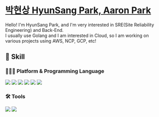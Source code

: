 # [박현상 HyunSang Park, Aaron Park](https://www.parkhyunsang.com/)
Hello! I'm HyunSang Park, and I'm very interested in SRE(Site Reliability Engineering) and Back-End.  
I usually use Golang and I am interested in Cloud, so I am working on various projects using AWS, NCP, GCP, etc!

## 🍳 Skill
### 🧑🏻‍💻 Platform & Programming Language
<a><img src="https://img.shields.io/badge/Go-4DD0E1?style=flat-square&logo=Go&logoColor=white"/></a>
<a><img src="https://img.shields.io/badge/MySQL-4479A1?style=flat-square&logo=MySQL&logoColor=white"/></a>
<a><img src="https://img.shields.io/badge/AWS-232F3E?style=flat-square&logo=AmazonAWS&logoColor=white"/></a>
<a><img src="https://img.shields.io/badge/Docker-2496ED?style=flat-square&logo=Docker&logoColor=white"/></a>
<a><img src="https://img.shields.io/badge/Kubernetes-326CE5?style=flat-square&logo=Kubernetes&logoColor=white"/></a>
<a><img src="https://img.shields.io/badge/Ubuntu-E95420?style=flat-square&logo=Ubuntu&logoColor=white"/></a>
### 🛠 Tools
<a><img src="https://img.shields.io/badge/Prometheus-E6522C?style=flat-square&logo=Prometheus&logoColor=white"/></a>
<a><img src="https://img.shields.io/badge/Grafana-F46800?style=flat-square&logo=Grafana&logoColor=white"/></a>
